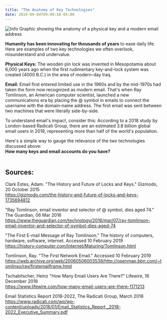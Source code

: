 ```yaml
---
title: "The Anatomy of Key Technologies"
date: 2019-09-04T09:09:56-05:00
---
```


![Info Graphic showing the anatomy of a physical key and a modern email address](/img/2019-02-10-Key-Anatomy.svg)

**Humanity has been innovating for thousands of years** to ease daily life. Here are examples of two key technologies we often overlook, misunderstand and undervalue.

**Physical Keys:**
The wooden pin lock was invented in Mesopotamia about 6,000 years ago when the first rudimentary key-and-lock system was created (4000 B.C.) in the area of modern-day Iraq.

**Email:**
Email first entered limited use in the 1960s and by the mid-1970s had taken the form now recognized as modern email. That's  when Ray Tomlinson, an American computer scientist, launched a new communications era by placing the @ symbol  in emails to connect the username with the domain-name address.  The first email was sent between two machines that were literally side-by-side.

To understand email's impact, consider this: According to a 2018 study by London-based Radicati Group, there are an estimated 3.8 billion global email users in 2019, representing more than half of the world's population.

Here's a simple way to gauge the relevance of the two technologies discussed above:<br>
**How many keys and email accounts do you have?** <br><br>

## **Sources:**
Clark Estes, Adam. "The History and Future of Locks and Keys." Gizmodo, 20 October 2015<br>
https://gizmodo.com/the-history-and-future-of-locks-and-keys-1735694812

"Ray Tomlinson, email inventor and selector of @ symbol, dies aged 74." The Guardian, 06 Mar 2016<br>
https://www.theguardian.com/technology/2016/mar/07/ray-tomlinson-email-inventor-and-selector-of-symbol-dies-aged-74

"The First E-mail Message of Ray Tomlinson." The history of computers, hardware, software, internet. Accessed 10 February 2019<br>
https://history-computer.com/Internet/Maturing/Tomlinson.html

Tomlinson, Ray. "The First Network Email." Accessed 10 February 2019<br>
https://web.archive.org/web/20060506003539/http://openmap.bbn.com/~tomlinso/ray/firstemailframe.html

Tschabitscher, Heinz "How Many Email Users Are There?" Lifewire, 16 December 2018<br>
https://www.lifewire.com/how-many-email-users-are-there-1171213

Email Statistics Report 2018-2022, The Radicati Group, March 2018<br>
https://www.radicati.com/wp/wp-content/uploads/2018/01/Email_Statistics_Report,_2018-2022_Executive_Summary.pdf
